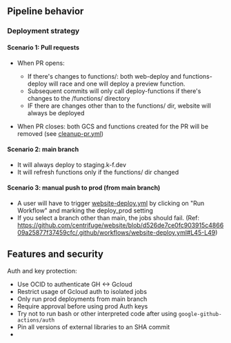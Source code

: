 ## Pipeline behavior
### Deployment strategy
#### Scenario 1: Pull requests
- When PR opens:
    - If there's changes to functions/: both web-deploy and functions-deploy will race and one will deploy a preview function.
    - Subsequent commits will only call deploy-functions if there's changes to the /functions/ directory
    - IF there are changes other than to the functions/ dir, website will always be deployed

- When PR closes: both GCS and functions created for the PR will be removed (see [cleanup-pr.yml](https://github.com/centrifuge/website/blob/d526de7ce0fc903915c486609a25877f37459cfc/.github/workflows/cleanup-pr.yml))

#### Scenario 2: main branch
- It will always deploy to staging.k-f.dev
- It will refresh functions only if the functions/ dir changed

#### Scenario 3: manual push to prod (from main branch)
- A user will have to trigger [website-deploy.yml](https://github.com/centrifuge/website/actions/workflows/website-deploy.yml) by clicking on "Run Workflow" and marking the deploy_prod setting
- If you select a branch other than main, the jobs should fail. (Ref: https://github.com/centrifuge/website/blob/d526de7ce0fc903915c486609a25877f37459cfc/.github/workflows/website-deploy.yml#L45-L49)


## Features and security

Auth and key protection:
- Use OCID to authenticate GH <-> Gcloud
- Restrict usage of Gcloud auth to isolated jobs
- Only run prod deployments from main branch
- Require approval before using prod Auth keys
- Try not to run bash or other interpreted code after using `google-github-actions/auth`
- Pin all versions of external libraries to an SHA commit
- 
